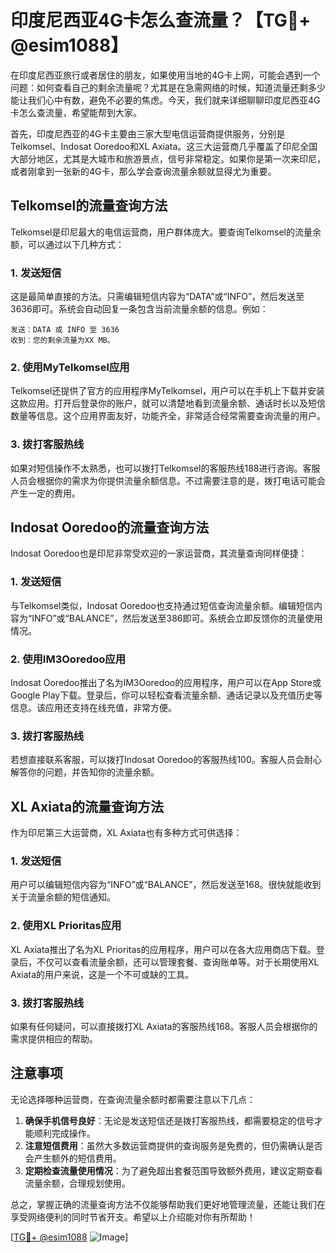 # 印度尼西亚4G卡怎么查流量？【TG💪+ @esim1088】

在印度尼西亚旅行或者居住的朋友，如果使用当地的4G卡上网，可能会遇到一个问题：如何查看自己的剩余流量呢？尤其是在急需网络的时候，知道流量还剩多少能让我们心中有数，避免不必要的焦虑。今天，我们就来详细聊聊印度尼西亚4G卡怎么查流量，希望能帮到大家。

首先，印度尼西亚的4G卡主要由三家大型电信运营商提供服务，分别是Telkomsel、Indosat Ooredoo和XL Axiata。这三大运营商几乎覆盖了印尼全国大部分地区，尤其是大城市和旅游景点，信号非常稳定。如果你是第一次来印尼，或者刚拿到一张新的4G卡，那么学会查询流量余额就显得尤为重要。

## Telkomsel的流量查询方法

Telkomsel是印尼最大的电信运营商，用户群体庞大。要查询Telkomsel的流量余额，可以通过以下几种方式：

### 1. 发送短信
这是最简单直接的方法。只需编辑短信内容为“DATA”或“INFO”，然后发送至3636即可。系统会自动回复一条包含当前流量余额的信息。例如：
```
发送：DATA 或 INFO 至 3636
收到：您的剩余流量为XX MB。
```

### 2. 使用MyTelkomsel应用
Telkomsel还提供了官方的应用程序MyTelkomsel，用户可以在手机上下载并安装这款应用。打开后登录你的账户，就可以清楚地看到流量余额、通话时长以及短信数量等信息。这个应用界面友好，功能齐全，非常适合经常需要查询流量的用户。

### 3. 拨打客服热线
如果对短信操作不太熟悉，也可以拨打Telkomsel的客服热线188进行咨询。客服人员会根据你的需求为你提供流量余额信息。不过需要注意的是，拨打电话可能会产生一定的费用。

## Indosat Ooredoo的流量查询方法

Indosat Ooredoo也是印尼非常受欢迎的一家运营商，其流量查询同样便捷：

### 1. 发送短信
与Telkomsel类似，Indosat Ooredoo也支持通过短信查询流量余额。编辑短信内容为“INFO”或“BALANCE”，然后发送至386即可。系统会立即反馈你的流量使用情况。

### 2. 使用IM3Ooredoo应用
Indosat Ooredoo推出了名为IM3Ooredoo的应用程序，用户可以在App Store或Google Play下载。登录后，你可以轻松查看流量余额、通话记录以及充值历史等信息。该应用还支持在线充值，非常方便。

### 3. 拨打客服热线
若想直接联系客服，可以拨打Indosat Ooredoo的客服热线100。客服人员会耐心解答你的问题，并告知你的流量余额。

## XL Axiata的流量查询方法

作为印尼第三大运营商，XL Axiata也有多种方式可供选择：

### 1. 发送短信
用户可以编辑短信内容为“INFO”或“BALANCE”，然后发送至168。很快就能收到关于流量余额的短信通知。

### 2. 使用XL Prioritas应用
XL Axiata推出了名为XL Prioritas的应用程序，用户可以在各大应用商店下载。登录后，不仅可以查看流量余额，还可以管理套餐、查询账单等。对于长期使用XL Axiata的用户来说，这是一个不可或缺的工具。

### 3. 拨打客服热线
如果有任何疑问，可以直接拨打XL Axiata的客服热线168。客服人员会根据你的需求提供相应的帮助。

## 注意事项

无论选择哪种运营商，在查询流量余额时都需要注意以下几点：

1. **确保手机信号良好**：无论是发送短信还是拨打客服热线，都需要稳定的信号才能顺利完成操作。
2. **注意短信费用**：虽然大多数运营商提供的查询服务是免费的，但仍需确认是否会产生额外的短信费用。
3. **定期检查流量使用情况**：为了避免超出套餐范围导致额外费用，建议定期查看流量余额，合理规划使用。

总之，掌握正确的流量查询方法不仅能够帮助我们更好地管理流量，还能让我们在享受网络便利的同时节省开支。希望以上介绍能对你有所帮助！

[[TG💪+ @esim1088](https://t.me/s/esim1088) ![Image](https://i.postimg.cc/4NQfJmqS/Snipaste-2025-05-13-00-14-12.png)]